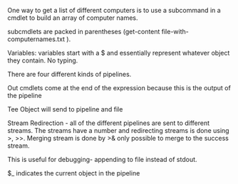 One way to get a list of different computers is to use a subcommand in a cmdlet to build an array of computer names.

subcmdlets are packed in parentheses \(get-content file-with-computernames.txt \).

Variables: variables start with a $ and essentially represent whatever object they contain. No typing.

There are four different kinds of pipelines.

Out cmdlets come at the end of the expression because this is the output of the pipeline

Tee Object will send to pipeline and file

Stream Redirection - all of the different pipelines are sent to different streams. The streams have a number and redirecting streams is done using &gt;, &gt;&gt;. Merging stream is done by &gt;& only possible to merge to the success stream.

This is useful for debugging- appending to file instead of stdout.



$\_ indicates the current object in the pipeline

